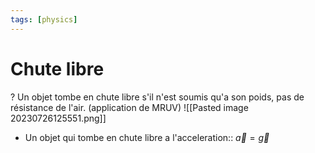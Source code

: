 ```yaml
---
tags: [physics] 
---
```


# Chute libre
?
Un objet tombe en chute libre s'il n'est soumis qu'a son poids, pas de résistance de l'air. (application de MRUV)
![[Pasted image 20230726125551.png]]

- Un objet qui tombe en chute libre a l'acceleration:: $\vec{a}=\vec{g}$